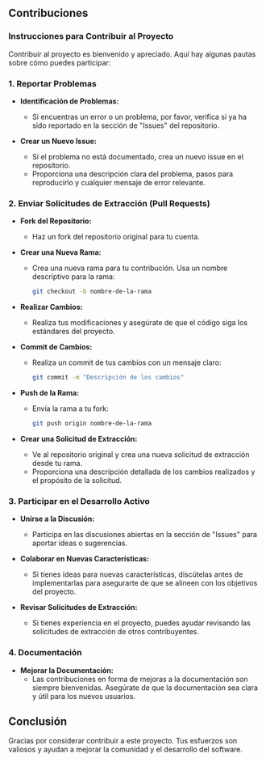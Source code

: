 ## Contribuciones

### Instrucciones para Contribuir al Proyecto

Contribuir al proyecto es bienvenido y apreciado. Aquí hay algunas pautas sobre cómo puedes participar:

### 1. Reportar Problemas

- **Identificación de Problemas:**
  - Si encuentras un error o un problema, por favor, verifica si ya ha sido reportado en la sección de "Issues" del repositorio.

- **Crear un Nuevo Issue:**
  - Si el problema no está documentado, crea un nuevo issue en el repositorio.
  - Proporciona una descripción clara del problema, pasos para reproducirlo y cualquier mensaje de error relevante.

### 2. Enviar Solicitudes de Extracción (Pull Requests)

- **Fork del Repositorio:**
  - Haz un fork del repositorio original para tu cuenta.

- **Crear una Nueva Rama:**
  - Crea una nueva rama para tu contribución. Usa un nombre descriptivo para la rama:
    ```bash
    git checkout -b nombre-de-la-rama
    ```

- **Realizar Cambios:**
  - Realiza tus modificaciones y asegúrate de que el código siga los estándares del proyecto.

- **Commit de Cambios:**
  - Realiza un commit de tus cambios con un mensaje claro:
    ```bash
    git commit -m "Descripción de los cambios"
    ```

- **Push de la Rama:**
  - Envía la rama a tu fork:
    ```bash
    git push origin nombre-de-la-rama
    ```

- **Crear una Solicitud de Extracción:**
  - Ve al repositorio original y crea una nueva solicitud de extracción desde tu rama.
  - Proporciona una descripción detallada de los cambios realizados y el propósito de la solicitud.

### 3. Participar en el Desarrollo Activo

- **Unirse a la Discusión:**
  - Participa en las discusiones abiertas en la sección de "Issues" para aportar ideas o sugerencias.

- **Colaborar en Nuevas Características:**
  - Si tienes ideas para nuevas características, discútelas antes de implementarlas para asegurarte de que se alineen con los objetivos del proyecto.

- **Revisar Solicitudes de Extracción:**
  - Si tienes experiencia en el proyecto, puedes ayudar revisando las solicitudes de extracción de otros contribuyentes.

### 4. Documentación

- **Mejorar la Documentación:**
  - Las contribuciones en forma de mejoras a la documentación son siempre bienvenidas. Asegúrate de que la documentación sea clara y útil para los nuevos usuarios.

## Conclusión

Gracias por considerar contribuir a este proyecto. Tus esfuerzos son valiosos y ayudan a mejorar la comunidad y el desarrollo del software.